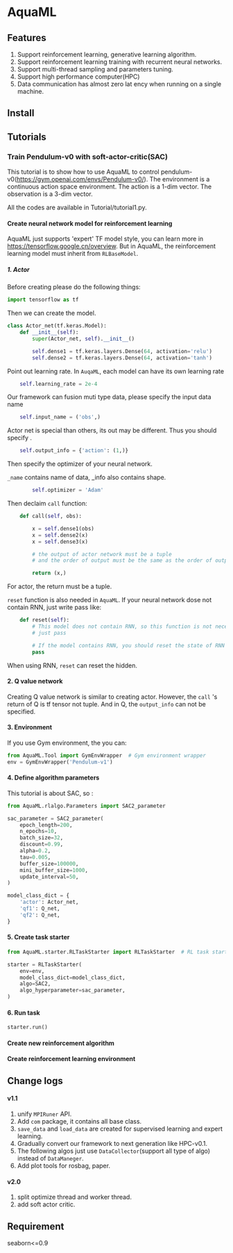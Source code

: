 # AquaML

## Features

1. Support reinforcement learning, generative learning algorithm.
2. Support reinforcement learning training with recurrent neural networks.
3. Support multi-thread sampling and parameters tuning.
4. Support high performance computer(HPC)
5.  Data communication has almost zero lat ency when running on a single machine.

## Install

## Tutorials

### Train Pendulum-v0 with soft-actor-critic(SAC)

This tutorial is to show how to use AquaML to control pendulum-v0(https://gym.openai.com/envs/Pendulum-v0/). The environment is a continuous action space environment. The action is a 1-dim vector. The observation is a 3-dim vector.

All the codes are available in Tutorial/tutorial1.py.

#### Create neural network model for reinforcement learning

AquaML just supports 'expert'  TF model style, you can learn more in  https://tensorflow.google.cn/overview. But in AquaML, the reinforcement learning model must inherit from  ``RLBaseModel``.

##### 1. Actor

Before creating please do the following things:

```python
import tensorflow as tf
```

 Then we can create the model.

```python
class Actor_net(tf.keras.Model):
    def __init__(self):
        super(Actor_net, self).__init__()

        self.dense1 = tf.keras.layers.Dense(64, activation='relu')
        self.dense2 = tf.keras.layers.Dense(64, activation='tanh')
```

Point out learning rate. In ``AuqaML``, each model can have its own learning rate

```python
	self.learning_rate = 2e-4
```

Our framework can fusion muti type data, please specify the input data name

```python
	self.input_name = ('obs',)
```

Actor net is special than others, its out may be different. Thus you should specify .

```python
	self.output_info = {'action': (1,)}
```

Then specify the optimizer of your neural network. 

``_name`` contains name of data, _info also contains shape. 

```python
        self.optimizer = 'Adam'
```

Then declaim ``call`` function:

```python
    def call(self, obs):

        x = self.dense1(obs)
        x = self.dense2(x)
        x = self.dense3(x)

        # the output of actor network must be a tuple
        # and the order of output must be the same as the order of output name

        return (x,)
```

For actor, the return must be a tuple.

``reset`` function is also needed in ``AquaML``. If your neural network dose not contain RNN, just write pass like:

```python
    def reset(self):
        # This model does not contain RNN, so this function is not necessary,
        # just pass

        # If the model contains RNN, you should reset the state of RNN
        pass
```

 When using RNN, ``reset`` can reset the hidden.

#### 2. Q value network

Creating Q value network is similar to creating actor.  However, the ``call`` 's return of Q is tf tensor not tuple. And in Q, the ``output_info`` can not be specified.

#### 3. Environment

If you use Gym environment, the you can:

```python
from AquaML.Tool import GymEnvWrapper  # Gym environment wrapper
env = GymEnvWrapper('Pendulum-v1')
```

#### 4. Define algorithm parameters

This tutorial is about SAC, so :

```python
from AquaML.rlalgo.Parameters import SAC2_parameter

sac_parameter = SAC2_parameter(
    epoch_length=200,
    n_epochs=10,
    batch_size=32,
    discount=0.99,
    alpha=0.2,
    tau=0.005,
    buffer_size=100000,
    mini_buffer_size=1000,
    update_interval=50,
)

model_class_dict = {
    'actor': Actor_net,
    'qf1': Q_net,
    'qf2': Q_net,
}
```

#### 5. Create task starter

```python
from AquaML.starter.RLTaskStarter import RLTaskStarter  # RL task starter

starter = RLTaskStarter(
    env=env,
    model_class_dict=model_class_dict,
    algo=SAC2,
    algo_hyperparameter=sac_parameter,
)
```

#### 6. Run task

```python
starter.run()
```



#### Create new reinforcement algorithm

#### Create reinforcement learning environment



## Change logs

#### v1.1 

1. unify ```MPIRuner``` API.
2. Add ``com`` package, it contains all base class.
3. ``save_data`` and ``load_data`` are created for supervised learning and expert learning. 
4. Gradually convert our framework to next generation like HPC-v0.1.
5. The following algos just use ``DataCollector``(support all type of algo) instead of ``DataManeger``.
6. Add plot tools for rosbag, paper.

#### v2.0

1. split optimize thread and worker thread.
2. add soft actor critic.



## Requirement

seaborn<=0.9
